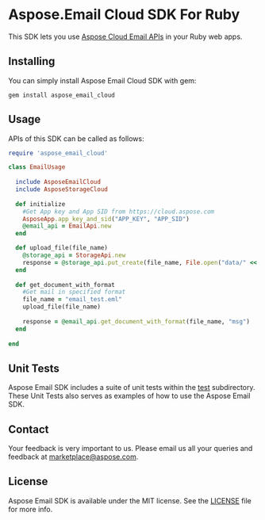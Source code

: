 # Aspose.Email Cloud SDK For Ruby
This SDK lets you use [Aspose Cloud Email APIs](http://www.aspose.com/cloud/email-api.aspx) in your Ruby web apps.

## Installing
You can simply install Aspose Email Cloud SDK with gem:

`gem install aspose_email_cloud`

## Usage
APIs of this SDK can be called as follows:

```ruby
require 'aspose_email_cloud'

class EmailUsage
  
  include AsposeEmailCloud
  include AsposeStorageCloud
	
  def initialize
    #Get App key and App SID from https://cloud.aspose.com
    AsposeApp.app_key_and_sid("APP_KEY", "APP_SID")
    @email_api = EmailApi.new  
  end

  def upload_file(file_name)
    @storage_api = StorageApi.new
    response = @storage_api.put_create(file_name, File.open("data/" << file_name,"r") { |io| io.read } )
  end
  
  def get_document_with_format
    #Get mail in specified format
    file_name = "email_test.eml"
    upload_file(file_name)
    
    response = @email_api.get_document_with_format(file_name, "msg")
  end
  
end
```
## Unit Tests
Aspose Email SDK includes a suite of unit tests within the [test](https://github.com/asposeemail/Aspose_Email_Cloud/blob/master/SDKs/Aspose.Email_Cloud_SDK_for_Ruby/test/email_tests.rb) subdirectory. These Unit Tests also serves as examples of how to use the Aspose Email SDK.

## Contact
Your feedback is very important to us. Please email us all your queries and feedback at marketplace@aspose.com.

## License
Aspose Email SDK is available under the MIT license. See the [LICENSE](https://github.com/asposeemail/Aspose_Email_Cloud/blob/master/SDKs/Aspose.Email_Cloud_SDK_for_Ruby/LICENSE) file for more info.
